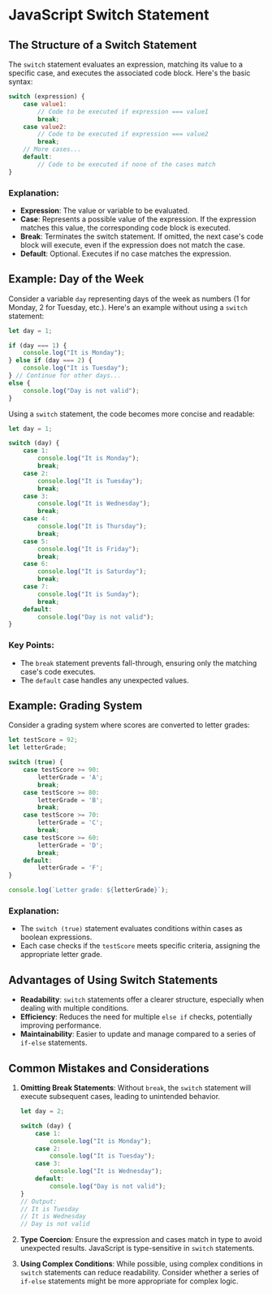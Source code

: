 # JavaScript Switch Statement



## The Structure of a Switch Statement

The `switch` statement evaluates an expression, matching its value to a specific case, and executes the associated code block. Here's the basic syntax:

```javascript
switch (expression) {
    case value1:
        // Code to be executed if expression === value1
        break;
    case value2:
        // Code to be executed if expression === value2
        break;
    // More cases...
    default:
        // Code to be executed if none of the cases match
}
```

### Explanation:

- **Expression**: The value or variable to be evaluated.
- **Case**: Represents a possible value of the expression. If the expression matches this value, the corresponding code block is executed.
- **Break**: Terminates the switch statement. If omitted, the next case's code block will execute, even if the expression does not match the case.
- **Default**: Optional. Executes if no case matches the expression.

## Example: Day of the Week

Consider a variable `day` representing days of the week as numbers (1 for Monday, 2 for Tuesday, etc.). Here's an example without using a `switch` statement:

```javascript
let day = 1;

if (day === 1) {
    console.log("It is Monday");
} else if (day === 2) {
    console.log("It is Tuesday");
} // Continue for other days...
else {
    console.log("Day is not valid");
}
```

Using a `switch` statement, the code becomes more concise and readable:

```javascript
let day = 1;

switch (day) {
    case 1:
        console.log("It is Monday");
        break;
    case 2:
        console.log("It is Tuesday");
        break;
    case 3:
        console.log("It is Wednesday");
        break;
    case 4:
        console.log("It is Thursday");
        break;
    case 5:
        console.log("It is Friday");
        break;
    case 6:
        console.log("It is Saturday");
        break;
    case 7:
        console.log("It is Sunday");
        break;
    default:
        console.log("Day is not valid");
}
```

### Key Points:
- The `break` statement prevents fall-through, ensuring only the matching case's code executes.
- The `default` case handles any unexpected values.

## Example: Grading System

Consider a grading system where scores are converted to letter grades:

```javascript
let testScore = 92;
let letterGrade;

switch (true) {
    case testScore >= 90:
        letterGrade = 'A';
        break;
    case testScore >= 80:
        letterGrade = 'B';
        break;
    case testScore >= 70:
        letterGrade = 'C';
        break;
    case testScore >= 60:
        letterGrade = 'D';
        break;
    default:
        letterGrade = 'F';
}

console.log(`Letter grade: ${letterGrade}`);
```

### Explanation:

- The `switch (true)` statement evaluates conditions within cases as boolean expressions.
- Each case checks if the `testScore` meets specific criteria, assigning the appropriate letter grade.

## Advantages of Using Switch Statements

- **Readability**: `switch` statements offer a clearer structure, especially when dealing with multiple conditions.
- **Efficiency**: Reduces the need for multiple `else if` checks, potentially improving performance.
- **Maintainability**: Easier to update and manage compared to a series of `if-else` statements.

## Common Mistakes and Considerations

1. **Omitting Break Statements**: Without `break`, the `switch` statement will execute subsequent cases, leading to unintended behavior.
   
   ```javascript
   let day = 2;

   switch (day) {
       case 1:
           console.log("It is Monday");
       case 2:
           console.log("It is Tuesday");
       case 3:
           console.log("It is Wednesday");
       default:
           console.log("Day is not valid");
   }
   // Output:
   // It is Tuesday
   // It is Wednesday
   // Day is not valid
   ```

2. **Type Coercion**: Ensure the expression and cases match in type to avoid unexpected results. JavaScript is type-sensitive in `switch` statements.

3. **Using Complex Conditions**: While possible, using complex conditions in `switch` statements can reduce readability. Consider whether a series of `if-else` statements might be more appropriate for complex logic.

